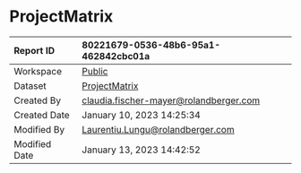 



# ProjectMatrix

|Report ID|80221679-0536-48b6-95a1-462842cbc01a|
| :--- | :--- |
|Workspace|[Public](../Workspaces/Public.md)|
|Dataset|[ProjectMatrix](../Datasets/ProjectMatrix.md)|
|Created By|claudia.fischer-mayer@rolandberger.com|
|Created Date|January 10, 2023 14:25:34|
|Modified By|Laurentiu.Lungu@rolandberger.com|
|Modified Date|January 13, 2023 14:42:52|
